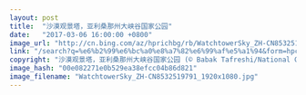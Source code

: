 ```yaml
---
layout: post
title:  "沙漠观景塔，亚利桑那州大峡谷国家公园"
date:   "2017-03-06 16:00:00 +0800"
image_url: "http://cn.bing.com/az/hprichbg/rb/WatchtowerSky_ZH-CN8532519791_1920x1080.jpg"
link: "/search?q=%e6%b2%99%e6%bc%a0%e8%a7%82%e6%99%af%e5%a1%94&form=hpcapt&mkt=zh-cn"
copyright: "沙漠观景塔，亚利桑那州大峡谷国家公园 (© Babak Tafreshi/National Geographic/Getty Images)"
image_hash: "00e082271e0b529ea38efcc04b86d821"
image_filename: "WatchtowerSky_ZH-CN8532519791_1920x1080.jpg"
---
```

